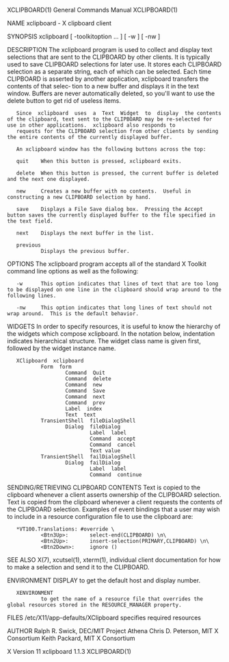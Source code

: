 XCLIPBOARD(1)                                                                           General Commands Manual                                                                          XCLIPBOARD(1)

NAME
       xclipboard - X clipboard client

SYNOPSIS
       xclipboard [ -toolkitoption ... ] [ -w ] [ -nw ]

DESCRIPTION
       The  xclipboard  program  is used to collect and display text selections that are sent to the CLIPBOARD by other clients.  It is typically used to save CLIPBOARD selections for later use.  It
       stores each CLIPBOARD selection as a separate string, each of which can be selected.  Each time CLIPBOARD is asserted by another application, xclipboard transfers the contents of that  selec‐
       tion to a new buffer and displays it in the text window.  Buffers are never automatically deleted, so you'll want to use the delete button to get rid of useless items.

       Since  xclipboard  uses  a  Text  Widget  to  display  the contents of the clipboard, text sent to the CLIPBOARD may be re-selected for use in other applications.  xclipboard also responds to
       requests for the CLIPBOARD selection from other clients by sending the entire contents of the currently displayed buffer.

       An xclipboard window has the following buttons across the top:

       quit    When this button is pressed, xclipboard exits.

       delete  When this button is pressed, the current buffer is deleted and the next one displayed.

       new     Creates a new buffer with no contents.  Useful in constructing a new CLIPBOARD selection by hand.

       save    Displays a File Save dialog box.  Pressing the Accept button saves the currently displayed buffer to the file specified in the text field.

       next    Displays the next buffer in the list.

       previous
               Displays the previous buffer.

OPTIONS
       The xclipboard program accepts all of the standard X Toolkit command line options as well as the following:

       -w      This option indicates that lines of text that are too long to be displayed on one line in the clipboard should wrap around to the following lines.

       -nw     This option indicates that long lines of text should not wrap around.  This is the default behavior.

WIDGETS
       In order to specify resources, it is useful to know the hierarchy of the widgets which compose xclipboard.  In the notation below, indentation indicates hierarchical  structure.   The  widget
       class name is given first, followed by the widget instance name.

       XClipboard  xclipboard
               Form  form
                       Command  Quit
                       Command  delete
                       Command  new
                       Command  Save
                       Command  next
                       Command  prev
                       Label  index
                       Text  text
               TransientShell  fileDialogShell
                       Dialog  fileDialog
                               Label  label
                               Command  accept
                               Command  cancel
                               Text value
               TransientShell  failDialogShell
                       Dialog  failDialog
                               Label  label
                               Command  continue

SENDING/RETRIEVING CLIPBOARD CONTENTS
       Text  is  copied  to  the clipboard whenever a client asserts ownership of the CLIPBOARD selection.  Text is copied from the clipboard whenever a client requests the contents of the CLIPBOARD
       selection.  Examples of event bindings that a user may wish to include in a resource configuration file to use the clipboard are:

       *VT100.Translations: #override \
               <Btn3Up>:       select-end(CLIPBOARD) \n\
               <Btn2Up>:       insert-selection(PRIMARY,CLIPBOARD) \n\
               <Btn2Down>:     ignore ()

SEE ALSO
       X(7), xcutsel(1), xterm(1), individual client documentation for how to make a selection and send it to the CLIPBOARD.

ENVIRONMENT
       DISPLAY to get the default host and display number.

       XENVIRONMENT
               to get the name of a resource file that overrides the global resources stored in the RESOURCE_MANAGER property.

FILES
       /etc/X11/app-defaults/XClipboard
              specifies required resources

AUTHOR
       Ralph R. Swick, DEC/MIT Project Athena
       Chris D. Peterson, MIT X Consortium
       Keith Packard, MIT X Consortium

X Version 11                                                                               xclipboard 1.1.3                                                                              XCLIPBOARD(1)
